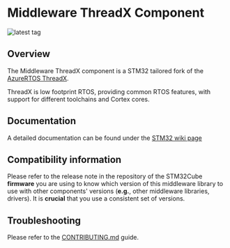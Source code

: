 # Middleware ThreadX Component

![latest tag](https://img.shields.io/github/v/tag/STMicroelectronics/stm32-mw-threadx.svg?color=green)

## Overview
The Middleware ThreadX component is a STM32 tailored fork of the [AzureRTOS ThreadX](https://github.com/eclipse-threadx/threadx).

ThreadX is low footprint RTOS, providing common RTOS features, with support for different toolchains and Cortex cores.

## Documentation

A detailed documentation can be found under the [STM32 wiki page](https://wiki.st.com/stm32mcu/index.php?title=Introduction_to_THREADX&sfr=stm32mcu)

## Compatibility information

Please refer to the release note in the repository of the STM32Cube **firmware** you are using to know which version of this middleware library to use with other components' versions (**e.g.**, other middleware libraries, drivers). It is **crucial** that you use a consistent set of versions.

## Troubleshooting
Please refer to the [CONTRIBUTING.md](CONTRIBUTING.md) guide.


